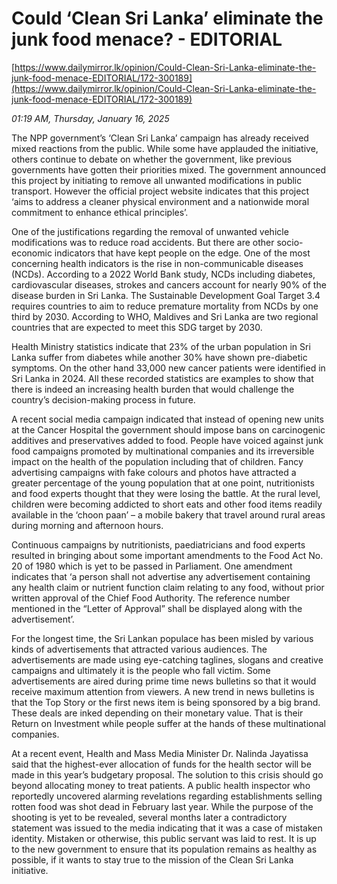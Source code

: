 # Could ‘Clean Sri Lanka’ eliminate the junk food menace? - EDITORIAL

[https://www.dailymirror.lk/opinion/Could-Clean-Sri-Lanka-eliminate-the-junk-food-menace-EDITORIAL/172-300189](https://www.dailymirror.lk/opinion/Could-Clean-Sri-Lanka-eliminate-the-junk-food-menace-EDITORIAL/172-300189)

*01:19 AM, Thursday, January 16, 2025*

The NPP government’s ‘Clean Sri Lanka’ campaign has already received mixed reactions from the public. While some have applauded the initiative, others continue to debate on whether the government, like previous governments have gotten their priorities mixed. The government announced this project by initiating to remove all unwanted modifications in public transport. However the official project website indicates that this project ‘aims to address a cleaner physical environment and a nationwide moral commitment to enhance ethical principles’.

One of the justifications regarding the removal of unwanted vehicle modifications was to reduce road accidents. But there are other socio-economic indicators that have kept people on the edge. One of the most concerning health indicators is the rise in non-communicable diseases (NCDs). According to a 2022 World Bank study, NCDs including diabetes, cardiovascular diseases, strokes and cancers account for nearly 90% of the disease burden in Sri Lanka. The Sustainable Development Goal Target 3.4 requires countries to aim to reduce premature mortality from NCDs by one third by 2030. According to WHO, Maldives and Sri Lanka are two regional countries that are expected to meet this SDG target by 2030.

Health Ministry statistics indicate that 23% of the urban population in Sri Lanka suffer from diabetes while another 30% have shown pre-diabetic symptoms. On the other hand 33,000 new cancer patients were identified in Sri Lanka in 2024. All these recorded statistics are examples to show that there is indeed an increasing health burden that would challenge the country’s decision-making process in future.

A recent social media campaign indicated that instead of opening new units at the Cancer Hospital the government should impose bans on carcinogenic additives and preservatives added to food. People have voiced against junk food campaigns promoted by multinational companies and its irreversible impact on the health of the population including that of children. Fancy advertising campaigns with fake colours and photos have attracted a greater percentage of the young population that at one point, nutritionists and food experts thought that they were losing the battle. At the rural level, children were becoming addicted to short eats and other food items readily available in the ‘choon paan’ – a mobile bakery that travel around rural areas during morning and afternoon hours.

Continuous campaigns by nutritionists, paediatricians and food experts resulted in bringing about some important amendments to the Food Act No. 20 of 1980 which is yet to be passed in Parliament. One amendment indicates that ‘a person shall not advertise any advertisement containing any health claim or nutrient function claim relating to any food, without prior written approval of the Chief Food Authority. The reference number mentioned in the “Letter of Approval” shall be displayed along with the advertisement’.

For the longest time, the Sri Lankan populace has been misled by various kinds of advertisements that attracted various audiences. The advertisements are made using eye-catching taglines, slogans and creative campaigns and ultimately it is the people who fall victim. Some advertisements are aired during prime time news bulletins so that it would receive maximum attention from viewers. A new trend in news bulletins is that the Top Story or the first news item is being sponsored by a big brand. These deals are inked depending on their monetary value. That is their Return on Investment while people suffer at the hands of these multinational companies.

At a recent event, Health and Mass Media Minister Dr. Nalinda Jayatissa said that the highest-ever allocation of funds for the health sector will be made in this year’s budgetary proposal. The solution to this crisis should go beyond allocating money to treat patients. A public health inspector who reportedly uncovered alarming revelations regarding establishments selling rotten food was shot dead in February last year. While the purpose of the shooting is yet to be revealed, several months later a contradictory statement was issued to the media indicating that it was a case of mistaken identity. Mistaken or otherwise, this public servant was laid to rest. It is up to the new government to ensure that its population remains as healthy as possible, if it wants to stay true to the mission of the Clean Sri Lanka initiative.

